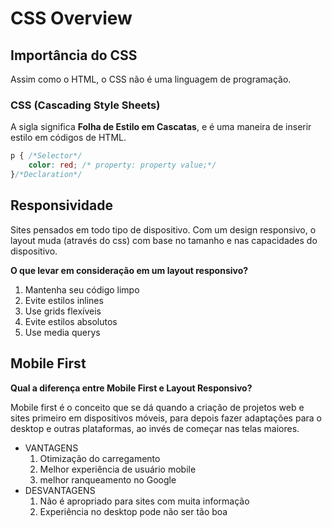 # CSS Overview

## Importância do CSS

Assim como o HTML, o CSS não é uma linguagem de programação.

### CSS (Cascading Style Sheets)
A sigla  significa **Folha de Estilo em Cascatas**, e é uma maneira de inserir estilo em códigos de HTML.

```CSS
p { /*Selector*/
    color: red; /* property: property value;*/
}/*Declaration*/
```

## Responsividade

Sites pensados em todo tipo de dispositivo.
Com um design responsivo, o layout muda (através do css) com base no tamanho e nas capacidades do dispositivo.

**O que levar em consideração em um layout responsivo?**

1. Mantenha seu código limpo
2. Evite estilos inlines
3. Use grids flexíveis
4. Evite estilos absolutos
5. Use media querys

## Mobile First

**Qual a diferença entre Mobile First e Layout Responsivo?**

Mobile first é o conceito que se dá quando a criação de projetos web e sites primeiro em dispositivos móveis, para depois fazer adaptações para o desktop e outras plataformas, ao invés de começar nas telas maiores.

- VANTAGENS
    1. Otimização do carregamento
    2. Melhor experiência de usuário mobile
    3. melhor ranqueamento no Google
- DESVANTAGENS
    1. Não é apropriado para sites com muita informação
    2. Experiência no desktop pode não ser tão boa

